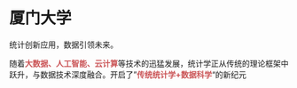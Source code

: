 # 厦门大学
统计创新应用，数据引领未来。

随着<span style="font-weight:bold; color:rgb(202, 83, 85)">大数据、人工智能、云计算</span>等技术的迅猛发展，统计学正从传统的理论框架中跃升，与数据技术深度融合。开启了”<span style="font-weight:bold; color:rgb(202, 83, 85)">传统统计学+数据科学</span>“的新纪元

